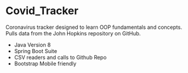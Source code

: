 # Covid_Tracker

Coronavirus tracker designed to learn OOP fundamentals and concepts. Pulls data from the John Hopkins repository on GitHub. 

* Java Version 8
* Spring Boot Suite
* CSV readers and calls to Github Repo
* Bootstrap Mobile friendly 


